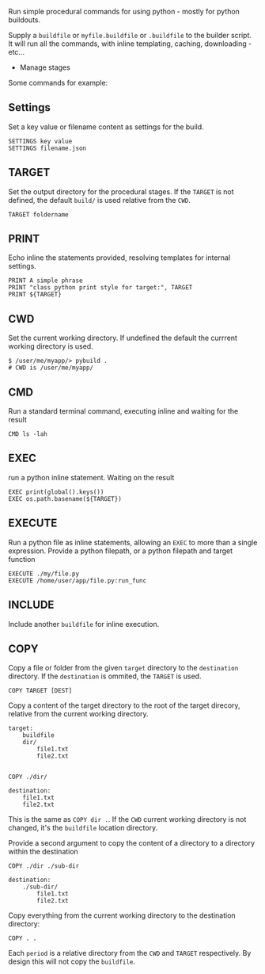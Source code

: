 Run simple procedural commands for using python - mostly for python
buildouts.

Supply a `buildfile` or `myfile.buildfile` or `.buildfile` to the builder script.
It will run all the commands, with inline templating, caching, downloading - etc...

+ Manage stages

Some commands for example:


## Settings

Set a key value or filename content as settings for the build.

    SETTINGS key value
    SETTINGS filename.json

## TARGET

Set the output directory for the procedural stages. If the `TARGET` is not defined, the default `build/` is used relative from the `CWD`.

    TARGET foldername


## PRINT

Echo inline the statements provided, resolving templates for internal settings.

    PRINT A simple phrase
    PRINT "class python print style for target:", TARGET
    PRINT ${TARGET}


## CWD

Set the current working directory. If undefined the default the currrent working directory is used.


    $ /user/me/myapp/> pybuild .
    # CWD is /user/me/myapp/


## CMD

Run a standard terminal command, executing inline and waiting for the result

    CMD ls -lah

## EXEC

run a python inline statement. Waiting on the result

    EXEC print(global().keys())
    EXEC os.path.basename(${TARGET})


## EXECUTE

Run a python file as inline statements, allowing an `EXEC` to more than a single expression. Provide a python filepath, or a python filepath and target function


    EXECUTE ./my/file.py
    EXECUTE /home/user/app/file.py:run_func

## INCLUDE

Include another `buildfile` for inline execution.


## COPY

Copy a file or folder from the given `target` directory to the `destination` directory.
If the `destination` is ommited, the `TARGET` is used.

    COPY TARGET [DEST]

Copy a content of the target directory to the root of the target direcory, relative from the current working directory.

    target:
        buildfile
        dir/
            file1.txt
            file2.txt


    COPY ./dir/

    destination:
        file1.txt
        file2.txt

This is the same as `COPY dir .`. If the `CWD` current working directory is not changed, it's the `buildfile` location directory.

Provide a second argument to copy the content of a directory to a directory within the destination

    COPY ./dir ./sub-dir

    destination:
        ./sub-dir/
            file1.txt
            file2.txt


Copy everything from the current working directory to the destination directory:

    COPY . .

Each `period` is a relative directory from the `CWD` and `TARGET` respectively. By design this will not copy the `buildfile`.
